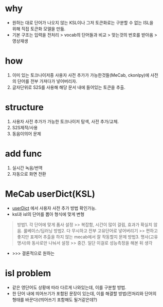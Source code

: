 # why
- 원하는 대로 단어가 나오지 않는 KSL이나 그저 토큰화로는 구분할 수 없는 ISL을 위해 직접 토큰화 모델을 만듦.
- 기본 구조는 입력을 전처리 > vocab의 단어들과 비교 > 맞는것의 번호를 받아옴 > 영상재생
# how
1. 이미 있는 토크나이저중 사용자 사전 추가가 가능한것들(MeCab, ckonlpy)에 사전의 단어를 전부 가져다가 넣어버리자.
2. 글자단위로 S2S를 사용해 해당 문서 내에 들어있는 토큰을 추출.
# structure
1. 사용자 사전 추가가 가능한 토크나이저 탐색, 사전 추가/교체.
2. S2S제작/사용
3. 동음이의어 문제 
# add func
1. 실시간 녹음/번역
2. 자동으로 화면 전환

# MeCab userDict(KSL)
- [userDict](README.md) 에서 사용자 사전 추가 방법 확인가능.
- ksl과 isl의 단어를 뽑아 형식에 맞게 변형
> 방법1. 각 단어에 맞게 품사 설정 >> 복잡함, 시간이 많이 걸림, 효과가 확실치 않음. 룰베이스/딥러닝 
> 방법2. 다 무시하고 전부 고유단어로 넣어버리기 >> 편하고 좋지만 표제어 추출을 하지 않는 mecab에서 잘 작동할지 문제
> 방법3. 명사(고유명사)와 동사로만 나눠서 설정 >> 중간. 일단 이걸로 성능측정을 해본 뒤 생각

- \>>> 결론적으로 원하는 

# isl problem
- 같은 영단어도 상황에 따라 다르게 나와있는데, 이를 구분할 방법.
- 한 단어 내에 띄어쓰기가 포함된 문장이 있는데, 이를 해결할 방법(전처리와 단어의 형태를 바꾼다)(띄어쓰기 포함해도 될거같은데?)
